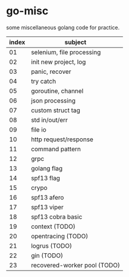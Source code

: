 # go-misc

some miscellaneous golang code for practice.

| index | subject                      |
|-------|------------------------------|
| 01    | selenium, file processing    |
| 02    | init new project, log        |
| 03    | panic, recover               |
| 04    | try catch                    |
| 05    | goroutine, channel           |
| 06    | json processing              |
| 07    | custom struct tag            |
| 08    | std in/out/err               |
| 09    | file io                      |
| 10    | http request/response        |
| 11    | command pattern              |
| 12    | grpc                         |
| 13    | golang flag                  |
| 14    | spf13 flag                   |
| 15    | crypo                        |
| 16    | spf13 afero                  |
| 17    | spf13 viper                  |
| 18    | spf13 cobra basic            |
| 19    | context (TODO)               |
| 20    | opentracing (TODO)           |
| 21    | logrus (TODO)                |
| 22    | gin (TODO)                   |
| 23    | recovered-worker pool (TODO) |
